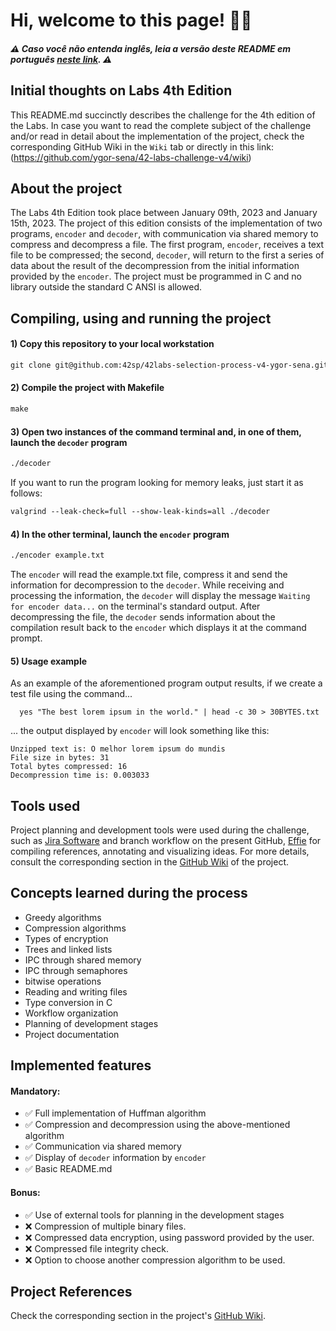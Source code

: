 # Hi, welcome to this page! 👋🏻

##### ⚠️ Caso você não entenda inglês, leia a versão deste README em português [neste link](https://github.com/ygor-sena/42-labs-challenge-v4/blob/main/README-pt.md). ⚠️

## Initial thoughts on Labs 4th Edition

This README.md succinctly describes the challenge for the 4th edition of the Labs. In case you want to read the complete subject of the challenge and/or read in detail about the implementation of the project, check the corresponding GitHub Wiki in the `Wiki` tab or directly in this link: (https://github.com/ygor-sena/42-labs-challenge-v4/wiki)

## About the project

The Labs 4th Edition took place between January 09th, 2023 and January 15th, 2023.
The project of this edition consists of the implementation of two programs, `encoder` and `decoder`, with communication via shared memory to compress and decompress a file. The first program, `encoder`, receives a text file to be compressed; the second, `decoder`, will return to the first a series of data about the result of the decompression from the initial information provided by the `encoder`. The project must be programmed in C and no library outside the standard C ANSI is allowed.

## Compiling, using and running the project

#### 1) Copy this repository to your local workstation

```html
git clone git@github.com:42sp/42labs-selection-process-v4-ygor-sena.git
```

#### 2) Compile the project with Makefile

```html
make
```

#### 3) Open two instances of the command terminal and, in one of them, launch the `decoder` program

```html
./decoder
```

If you want to run the program looking for memory leaks, just start it as follows:

```html
valgrind --leak-check=full --show-leak-kinds=all ./decoder
```

#### 4) In the other terminal, launch the `encoder` program

```html
./encoder example.txt
```

The `encoder` will read the example.txt file, compress it and send the information for decompression to the `decoder`. While receiving and processing the information, the `decoder` will display the message `Waiting for encoder data...` on the terminal's standard output. After decompressing the file, the `decoder` sends information about the compilation result back to the `encoder` which displays it at the command prompt.

#### 5) Usage example

As an example of the aforementioned program output results, if we create a test file using the command...

```
  yes "The best lorem ipsum in the world." | head -c 30 > 30BYTES.txt
```

... the output displayed by `encoder` will look something like this:

```
Unzipped text is: O melhor lorem ipsum do mundis
File size in bytes: 31
Total bytes compressed: 16
Decompression time is: 0.003033
```

## Tools used

Project planning and development tools were used during the challenge, such as [Jira Software](https://www.atlassian.com/software/jira?&aceid=&adposition=&adgroup=144583555677&campaign=19313279983&creative=642044821574&device=c&keyword=jira&matchtype=e&network=g&placement=&ds_kids=p74591032830&ds_e=GOOGLE&ds_eid=700000001558501&ds_e1=GOOGLE&gclid=CjwKCAiA5Y6eBhAbEiwA_2ZWIVs7OG0HiV4C44cOCe5FxJGUo46e__WcWF0gflyWMFt_ER08gwYGChoCdeIQAvD_BwE&gclsrc=aw.ds) and branch workflow on the present GitHub, [Effie](https://www.effie.pro/) for compiling references, annotating and visualizing ideas. For more details, consult the corresponding section in the [GitHub Wiki](https://github.com/ygor-sena/42-labs-challenge-v4/wiki/Tools-used) of the project.

## Concepts learned during the process

- Greedy algorithms
- Compression algorithms
- Types of encryption
- Trees and linked lists
- IPC through shared memory
- IPC through semaphores
- bitwise operations
- Reading and writing files
- Type conversion in C
- Workflow organization
- Planning of development stages
- Project documentation

## Implemented features

#### Mandatory:
- ✅ Full implementation of Huffman algorithm
- ✅ Compression and decompression using the above-mentioned algorithm
- ✅ Communication via shared memory
- ✅ Display of `decoder` information by `encoder`
- ✅ Basic README.md

#### Bonus:
- ✅ Use of external tools for planning in the development stages
- ❌ Compression of multiple binary files.
- ❌ Compressed data encryption, using password provided by the user.
- ❌ Compressed file integrity check.
- ❌ Option to choose another compression algorithm to be used.

## Project References

Check the corresponding section in the project's [GitHub Wiki](https://github.com/ygor-sena/42-labs-challenge-v4/wiki/Refer%C3%AAncias-de-projeto).
